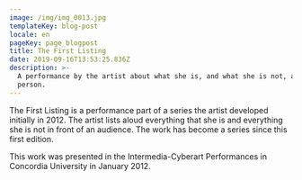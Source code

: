 ```yaml
---
image: /img/img_0013.jpg
templateKey: blog-post
locale: en
pageKey: page_blogpost
title: The First Listing
date: 2019-09-16T13:53:25.836Z
description: >-
  A performance by the artist about what she is, and what she is not, as a
  person.
---
```

The First Listing is a performance part of a series the artist developed initially in 2012. The artist lists aloud everything that she is and everything she is not in front of an audience. The work has become a series since this first edition.

This work was presented in the Intermedia-Cyberart Performances in Concordia University in January 2012.
